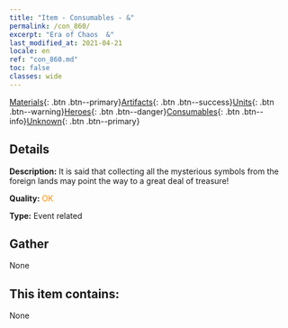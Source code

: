 ```yaml
---
title: "Item - Consumables - &"
permalink: /con_860/
excerpt: "Era of Chaos  &"
last_modified_at: 2021-04-21
locale: en
ref: "con_860.md"
toc: false
classes: wide
---
```

 [Materials](/Items/){: .btn .btn--primary}[Artifacts](/Items/Artifacts/){: .btn .btn--success}[Units](/Items/Units/){: .btn .btn--warning}[Heroes](/Items/Heroes/){: .btn .btn--danger}[Consumables](/Items/Consumables/){: .btn .btn--info}[Unknown](/Items/Unknown/){: .btn .btn--primary}

## Details
 **Description:** It is said that collecting all the mysterious symbols from the foreign lands may point the way to a great deal of treasure!

 **Quality:** <span style="color: #FF8C00">OK</span>

 **Type:** Event related

## Gather

  None

## This item contains:

  None

